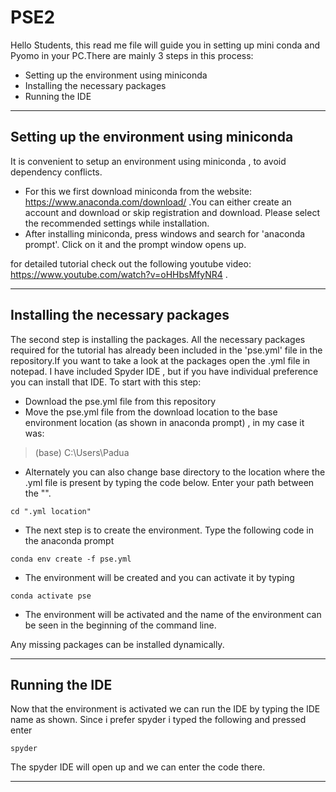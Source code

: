 # PSE2
Hello Students, this read me file will guide you in setting up mini conda  and Pyomo in your PC.There are mainly 3 steps in this process:
  * Setting up the environment using miniconda
  * Installing the necessary packages
  * Running the IDE
------------------------------------------------------------------------------------------------------------------------------

## **Setting up the environment using miniconda** 

It is convenient to setup an environment using miniconda , to avoid dependency conflicts.
  * For this we first download miniconda from the website: https://www.anaconda.com/download/  .You can either create an 
    account and download or skip registration and download. Please select the recommended settings while installation.
  * After installing miniconda, press windows and search for 'anaconda prompt'. Click on it and the prompt window opens up.

for detailed tutorial check out the following youtube video: https://www.youtube.com/watch?v=oHHbsMfyNR4 .

------------------------------------------------------------------------------------------------------------------------------
## **Installing the necessary packages**

The second step is installing the packages. All the necessary packages required for the tutorial has already been included in the 'pse.yml' file in the repository.If you want to take a look at the packages open the .yml file in notepad. I have included Spyder IDE , but if you have individual preference you can install that IDE. To start with this step:

  * Download the pse.yml file from this repository
  * Move the pse.yml file from the download location to the base environment location (as shown in anaconda prompt) , in my 
    case it was:
> (base) C:\Users\Padua 
  * Alternately you can also change base directory to the location where the .yml file is present by typing the code below. 
    Enter your path between the "".
    
```
cd ".yml location"
```
  * The next step is to create the environment. Type the following code in the anaconda prompt

 ```
 conda env create -f pse.yml
``` 
* The environment will be created and you can activate it by typing
```
conda activate pse
```
* The environment will be activated and the name of the environment can be seen in the beginning of the command line.

 Any missing packages can be installed dynamically.

 ---------------------------------------------------------------------------------------------------------------------------

 ## Running the IDE

 Now that the environment is activated we can run the IDE by typing the IDE name as shown. Since i prefer spyder i typed the following and pressed enter

```
spyder
```

The spyder IDE will open up and we can enter the code there.

----------------------------------------------------------------------------------------------------------------------------
